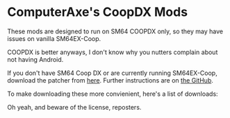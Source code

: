 # ComputerAxe's CoopDX Mods
These mods are designed to run on SM64 COOPDX only, so they may have issues on vanilla SM64EX-Coop.

COOPDX is better anyways, I don't know why you nutters complain about not having Android.

If you don't have SM64 Coop DX or are currently running SM64EX-Coop, download the patcher from [here](https://github.com/coop-deluxe/coopdx-patcher/releases/latest/download/coopdx-patcher.zip).
Further instructions are on [the GitHub](https://github.com/coop-deluxe/sm64coopdx/tree/main).

To make downloading these more convienient, here's a list of downloads:


Oh yeah, and beware of the license, reposters.
